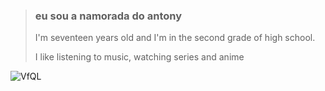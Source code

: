 > ### eu sou a namorada do antony 
>
> I'm seventeen years old and I'm in the second grade of high school.
> 
>I like listening to music, watching series and anime

![VfQL](https://github.com/th4nussss/th4nussss/assets/172076388/118b2ac5-8cff-420f-ba70-330417460c2a)

